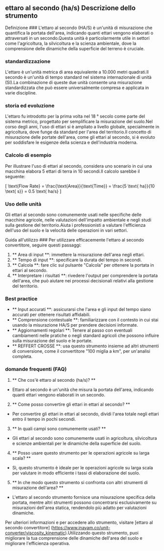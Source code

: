 ## ettaro al secondo (ha/s) Descrizione dello strumento

Definizione ###
L'ettaro al secondo (HA/S) è un'unità di misurazione che quantifica la portata dell'area, indicando quanti ettari vengono elaborati o attraversati in un secondo.Questa unità è particolarmente utile in settori come l'agricoltura, la silvicoltura e la scienza ambientale, dove la comprensione delle dinamiche della superficie del terreno è cruciale.

### standardizzazione
L'ettaro è un'unità metrica di area equivalente a 10.000 metri quadrati.Il secondo è un'unità di tempo standard nel sistema internazionale di unità (SI).La combinazione di queste due unità consente una misurazione standardizzata che può essere universalmente compresa e applicata in varie discipline.

### storia ed evoluzione
L'ettaro fu introdotto per la prima volta nel 18 ° secolo come parte del sistema metrico, progettato per semplificare la misurazione del suolo.Nel corso degli anni, l'uso di ettari si è ampliato a livello globale, specialmente in agricoltura, dove funge da standard per l'area del territorio.Il concetto di misurazione delle portate dell'area, come gli ettari al secondo, si è evoluto per soddisfare le esigenze della scienza e dell'industria moderna.

### Calcolo di esempio
Per illustrare l'uso di ettari al secondo, considera uno scenario in cui una macchina elabora 5 ettari di terra in 10 secondi.Il calcolo sarebbe il seguente:

\[ \text{Flow Rate} = \frac{\text{Area}}{\text{Time}} = \frac{5 \text{ ha}}{10 \text{ s}} = 0.5 \text{ ha/s} \]

### Uso delle unità
Gli ettari al secondo sono comunemente usati nelle specifiche delle macchine agricole, nelle valutazioni dell'impatto ambientale e negli studi sulla gestione del territorio.Aiuta i professionisti a valutare l'efficienza dell'uso del suolo e la velocità delle operazioni in vari settori.

Guida all'utilizzo ###
Per utilizzare efficacemente l'ettaro al secondo convertitore, seguire questi passaggi:
1. ** Area di input **: immettere la misurazione dell'area negli ettari.
2. ** Tempo di input **: specificare la durata del tempo in secondi.
3. ** Calcola **: fare clic sul pulsante "Calcola" per ottenere la portata in ettari al secondo.
4. ** Interpretare i risultati **: rivedere l'output per comprendere la portata dell'area, che può aiutare nei processi decisionali relativi alla gestione del territorio.

### Best practice
- ** Input accurati **: assicurarsi che l'area e gli input del tempo siano accurati per ottenere risultati affidabili.
- ** Comprensione contestuale **: familiarizzare con il contesto in cui stai usando la misurazione HA/S per prendere decisioni informate.
- ** Aggiornamenti regolari **: Tenere al passo con eventuali cambiamenti nelle pratiche o negli standard agricoli che possono influire sulla misurazione del suolo e le portate.
- ** REFFERT CROSSE **: usa questo strumento insieme ad altri strumenti di conversione, come il convertitore "100 miglia a km", per un'analisi completa.

### domande frequenti (FAQ)

1. ** Che cos'è ettaro al secondo (ha/s)? **
- Ettaro al secondo è un'unità che misura la portata dell'area, indicando quanti ettari vengono elaborati in un secondo.

2. ** Come posso convertire gli ettari in ettari al secondo? **
- Per convertire gli ettari in ettari al secondo, dividi l'area totale negli ettari entro il tempo in pochi secondi.

3. ** In quali campi sono comunemente usati? **
- Gli ettari al secondo sono comunemente usati in agricoltura, silvicoltura e scienze ambientali per le dinamiche della superficie del suolo.

4. ** Posso usare questo strumento per le operazioni agricole su larga scala? **
- Sì, questo strumento è ideale per le operazioni agricole su larga scala per valutare in modo efficiente i tassi di elaborazione del suolo.

5. ** In che modo questo strumento si confronta con altri strumenti di misurazione dell'area? **
- L'ettaro al secondo strumento fornisce una misurazione specifica della portata, mentre altri strumenti possono concentrarsi esclusivamente su misurazioni dell'area statica, rendendolo più adatto per valutazioni dinamiche.

Per ulteriori informazioni e per accedere allo strumento, visitare [ettaro al secondo convertitore] (https://www.inayam.co/unit-converter/viscosity_kinematic).Utilizzando questo strumento, puoi migliorare la tua comprensione delle dinamiche dell'area del suolo e migliorare l'efficienza operativa.